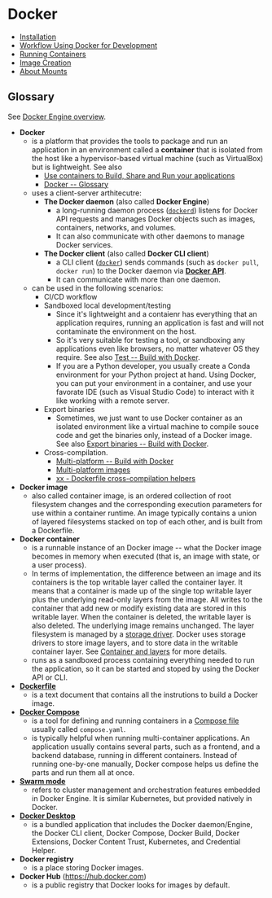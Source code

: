 # Docker #

* [Installation](./install.md)
* [Workflow Using Docker for Development](./workflow.md)
* [Running Containers](./run-container.md)
* [Image Creation](./image.md)
* [About Mounts](./mount.md)


## Glossary ##

See [Docker Engine overview](https://docs.docker.com/engine/).
* **Docker**
  + is a platform that provides the tools to package and run an
    application in an environment called a **container** that is
    isolated from the host like a hypervisor-based virtual machine
    (such as VirtualBox) but is lightweight.  See also 
    - [Use containers to Build, Share and Run your applications](https://www.docker.com/resources/what-container/)
    - [Docker -- Glossary](https://docs.docker.com/glossary/#docker)
  + uses a client-server arthitecutre:
    - **The Docker daemon** (also called **Docker Engine**)
      * a long-running daemon process
        ([`dockerd`](https://docs.docker.com/engine/reference/commandline/dockerd/))
        listens for Docker API requests and manages Docker objects
        such as images, containers, networks, and volumes.
      * It can also communicate with other daemons to manage Docker
        services.
    - **The Docker client** (also called **Docker CLI client**)
      * a CLI client
        ([`docker`](https://docs.docker.com/engine/reference/commandline/docker/))
        sends commands (such as `docker pull`, `docker run`) to the
        Docker daemon via [**Docker
        API**](https://docs.docker.com/engine/api/).
      * It can communicate with more than one daemon.
  + can be used in the following scenarios:
    - CI/CD workflow
    - Sandboxed local development/testing
      * Since it's lightweight and a contaienr has everything that an
        application requires, running an application is fast and will
        not contaminate the environment on the host.
      * So it's very suitable for testing a tool, or sandboxing any
        applications even like browsers, no matter whatever OS they
        require.  See also [Test -- Build with
        Docker](https://docs.docker.com/build/guide/test/).
      * If you are a Python developer, you usually create a Conda
        environment for your Python project at hand.  Using Docker,
        you can put your environment in a container, and use your
        favorate IDE (such as Visual Studio Code) to interact with it
        like working with a remote server.
    - Export binaries
      * Sometimes, we just want to use Docker container as an isolated
        environment like a virtual machine to compile souce code and
        get the binaries only, instead of a Docker image.  See also
        [Export binaries -- Build with
        Docker](https://docs.docker.com/build/guide/export/).
    - Cross-compilation.
      * [Multi-platform -- Build with Docker](https://docs.docker.com/build/guide/multi-platform/)
      * [Multi-platform images](https://docs.docker.com/build/building/multi-platform/)
      * [xx - Dockerfile cross-compilation helpers](https://github.com/tonistiigi/xx)
* **Docker image**
  + also called container image, is an ordered collection of root
    filesystem changes and the corresponding execution parameters for
    use within a container runtime.  An image typically contains a
    union of layered filesystems stacked on top of each other, and is
    built from a Dockerfile.
* **Docker container**
  + is a runnable instance of an Docker image -- what the Docker image
    becomes in memory when executed (that is, an image with state, or
    a user process).
  + In terms of implementation, the difference between an image and
    its containers is the top writable layer called the container
    layer.  It means that a container is made up of the single top
    writable layer plus the underlying read-only layers from the
    image.  All writes to the container that add new or modify
    existing data are stored in this writable layer.  When the
    container is deleted, the writable layer is also deleted.  The
    underlying image remains unchanged.  The layer filesystem is
    managed by a [storage
    driver](https://docs.docker.com/storage/storagedriver/).  Docker
    uses storage drivers to store image layers, and to store data in
    the writable container layer.  See [Container and
    layers](https://docs.docker.com/storage/storagedriver/#container-and-layers)
    for more details.
  + runs as a sandboxed process containing everything needed to run
    the application, so it can be started and stoped by using the
    Docker API or CLI.
* [**Dockerfile**](https://docs.docker.com/engine/reference/builder/)
  + is a text document that contains all the instrutions to build a
    Docker image.
* [**Docker Compose**](https://docs.docker.com/compose/)
  + is a tool for defining and running containers in a [Compose
    file](https://docs.docker.com/compose/compose-file/) usually
    called `compose.yaml`.
  + is typically helpful when running multi-container applications.
    An application usually contains several parts, such as a frontend,
    and a backend database, running in different containers.  Instead
    of running one-by-one manually, Docker compose helps us define the
    parts and run them all at once.
* [**Swarm mode**](https://docs.docker.com/engine/swarm/)
  + refers to cluster management and orchestration features embedded
    in Docker Engine.  It is similar Kubernetes, but provided natively
    in Docker.
* [**Docker Desktop**](https://docs.docker.com/desktop/)
  + is a bundled application that includes the Docker daemon/Engine,
    the Docker CLI client, Docker Compose, Docker Build, Docker
    Extensions, Docker Content Trust, Kubernetes, and Credential
    Helper.
* **Docker registry**
  + is a place storing Docker images.
* **Docker Hub** (https://hub.docker.com)
  + is a public registry that Docker looks for images by default.
